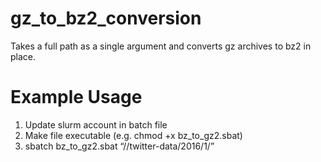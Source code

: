 # gz_to_bz2_conversion

Takes a full path as a single argument and converts gz archives to bz2 in place.

# Example Usage

1. Update slurm account in batch file
2. Make file executable (e.g. chmod +x bz_to_gz2.sbat)
3. sbatch bz_to_gz2.sbat “/<scratch dir>/twitter-data/2016/1/”

